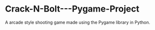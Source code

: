 # Crack-N-Bolt---Pygame-Project
A arcade style shooting game made using the Pygame library in Python.
